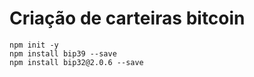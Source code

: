 # Criação de carteiras bitcoin

```
npm init -y
npm install bip39 --save
npm install bip32@2.0.6 --save
```
